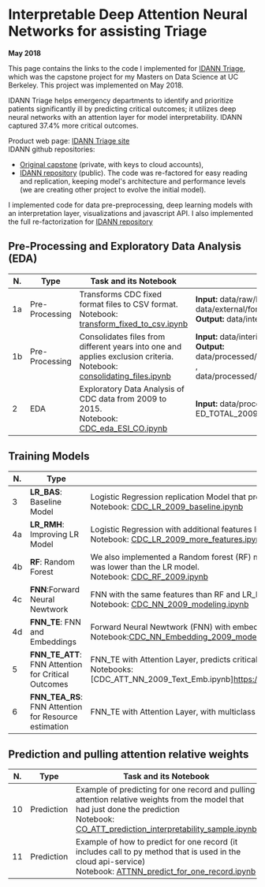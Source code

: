 # Interpretable Deep Attention Neural Networks for assisting Triage

**May 2018**

This page contains the links to the code I implemented for [IDANN Triage](https://www.ischool.berkeley.edu/projects/2018/idann-triage), which was the capstone project for my Masters on Data Science 
at UC Berkeley. This project was implemented on May 2018.

IDANN Triage helps emergency departments to identify and prioritize patients significantly ill by predicting critical outcomes; it utilizes deep neural networks with an attention layer for model interpretability. IDANN captured 37.4% more critical outcomes.   

Product web page: [IDANN Triage site](https://zliendo.github.io/idann_home.html)   
IDANN github repositories:   
* [Original capstone](https://github.com/r-hopper/MIDS-Capstone-EHR-ED-Care) (private, with keys to cloud accounts), 
* [IDANN repository](https://github.com/idanntriage/idann_triage) (public). The code was re-factored for easy reading and replication, keeping model's architecture and performance levels (we are creating other project to evolve the initial model).

I implemented code for data pre-preprocessing, deep learning models with an interpretation layer, visualizations and javascript API. I also implemented the full re-factorization for   [IDANN repository](https://github.com/idanntriage/idann_triage) 

## Pre-Processing and Exploratory Data Analysis (EDA)

|N. | Type | Task and its Notebook|  files|  
|---|---|---|---| 
| 1a | Pre-Processing | Transforms CDC fixed format files to CSV format. </br> Notebook:   [transform_fixed_to_csv.ipynb](https://github.com/idanntriage/idann_triage/blob/master/notebooks/data_pre_processing/transform_fixed_to_csv.ipynb) | **Input:** data/raw/ED[year], </br> data/external/format[year].txt  </br> **Output:**  data/interim/ED[year].csv | 
| 1b | Pre-Processing | Consolidates files from different years into one and applies exclusion criteria. </br> Notebook: [consolidating_files.ipynb](https://github.com/idanntriage/idann_triage/blob/master/notebooks/data_pre_processing/consolidating_files.ipynb)   |  **Input:** data/interim/ED[year].csv </br> **Output:** data/processed/ED_TOTAL_2009_2009.csv , </br> data/processed/ED_TOTAL_2009_2015.csv | 
| 2 | EDA | Exploratory Data Analysis of CDC data from 2009 to 2015. </br> Notebook: [CDC_eda_ESI_CO.ipynb](https://github.com/idanntriage/idann_triage/blob/master/notebooks/eda/CDC_eda_ESI_CO.ipynb)|**Input:**  data/processed/ ED_TOTAL_2009_2015.csv | |

## Training Models   
|N. | Type | Task and its Notebook|  files|  
|---|---|---|---| 
| 3| **LR_BAS**:  Baseline Model | Logistic Regression replication Model that predicts critical outcomes. </br> Notebook: [CDC_LR_2009_baseline.ipynb](https://github.com/idanntriage/idann_triage/blob/master/notebooks/modeling/CDC_LR_2009_baseline.ipynb) |  **Input:** data/processed/ ED_TOTAL_2009_2009.csv   | 
| 4a| **LR_RMH**: Improving LR Model|  Logistic Regression with additional features like: Reason for Visit (RFV) codes as vectors to capture its hierarchical semantic. </br> Notebook: [CDC_LR_2009_more_features.ipyn](https://github.com/idanntriage/idann_triage/blob/master/notebooks/modeling/CDC_LR_2009_more_features.ipynb)    | **Input:**  data/processed/ ED_TOTAL_2009_2009.csv   |
| 4b|  **RF**: Random Forest|  We also implemented a Random forest (RF) model which provides a list of feature importance, relevant for model interpretation. However its performance was lower than the LR model. </br> Notebook: [CDC_RF_2009.ipynb](https://github.com/idanntriage/idann_triage/blob/master/notebooks/modeling/CDC_RF_2009.ipynb)   |  **Input:** data/processed/ ED_TOTAL_2009_2009.csv   |
| 4c| **FNN**:Forward Neural Newtwork  |  FNN with the same features than RF and LR_RMH. </br> Notebook: [CDC_NN_2009_modeling.ipynb](https://github.com/idanntriage/idann_triage/blob/master/notebooks/modeling/CDC_NN_2009_modeling.ipynb)    |  **Input:** data/processed/ ED_TOTAL_2009_2009.csv   |
| 4d| **FNN_TE**: FNN and Embeddings|  Forward Neural Newtwork (FNN) with embedding for the Reason for Visit (RFV) codes. </br>  Notebook:[CDC_NN_Embedding_2009_modeling.ipynb](https://github.com/idanntriage/idann_triage/blob/master/notebooks/modeling/CDC_NN_Embedding_2009_modeling.ipynb)    | **Input:**  data/processed/  ED_TOTAL_2009_2009.csv   |
|5| **FNN_TE_ATT**: FNN Attention  for Critical Outcomes| FNN_TE with Attention Layer, predicts critical outcomes, with the attention layer. </br> Notebooks: [CDC_ATT_NN_2009_Text_Emb.ipynb]https://github.com/idanntriage/idann_triage/blob/master/(notebooks/modeling/CDC_ATT_NN_2009_Text_Emb.ipynb)    | **Input:** data/processed/ ED_TOTAL_2009_2009.csv   | 
|6| **FNN_TEA_RS**: FNN Attention for Resource estimation|  FNN_TE with Attention Layer, with multiclass outcome for resource utilization, Notebook: [CDC_ATT_RSS_NN_2009_Text_Emb.ipynb](https://github.com/idanntriage/idann_triage/blob/master/notebooks/modeling/CDC_ATT_RSS_NN_2009_Text_Emb.ipynb)     |  **Input:** data/processed/ ED_TOTAL_2009_2009.csv   | 

## Prediction and pulling attention relative weights

|N. | Type | Task and its Notebook|  files|  
|---|---|---|---| 
|10|Prediction | Example of predicting for one record and pulling attention relative weights from the model that had just done the prediction </br> Notebook: [CO_ATT_prediction_interpretability_sample.ipynb](https://github.com/idanntriage/idann_triage/blob/master/notebooks/prediction/CO_ATT_prediction_interpretability_sample.ipynb)    | **Input:** data/processed/ ED_TOTAL_2010_2010.csv </br> **Output:**  |
|11|Prediction | Example of how to predict for one record (it includes call to py method that is used in the cloud api-service) </br> Notebook: [ATTNN_predict_for_one_record.ipynb](https://github.com/idanntriage/idann_triage/blob/master/notebooks/prediction/ATTNN_predict_for_one_record.ipynb)    | **Input:** data/processed/ ED_TOTAL_2010_2010.csv </br> **Output:**  |


